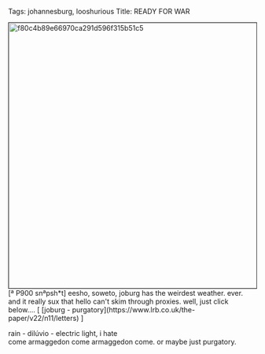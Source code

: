Tags: johannesburg, looshurious
Title: READY FOR WAR
  
<p><img src="https://objects.hbvu.su/blotpix/looshurious/IMG_638453252.jpeg" width=540 height=540 alt="f80c4b89e66970ca291d596f315b51c5" border=1>
[ª P900 snªpsh*t] eesho, soweto, joburg has the weirdest weather. ever.  
and it really sux that hello can't skim through proxies.  
well, just click below....  
[ [joburg - purgatory](https://www.lrb.co.uk/the-paper/v22/n11/letters) ]

rain - dilúvio - electric light, i hate  
come armaggedon come armaggedon come. or maybe just purgatory.